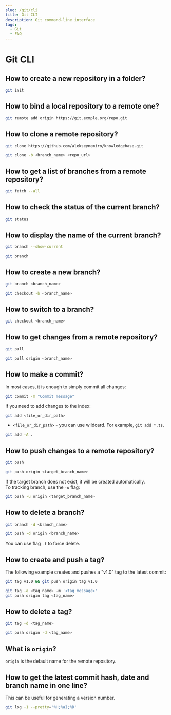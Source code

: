 ```yaml
---
slug: /git/cli
title: Git CLI
description: Git command-line interface
tags:
  - Git
  - FAQ
---
```


# Git CLI

## How to create a new repository in a folder?

```bash
git init
```

## How to bind a local repository to a remote one?

```bash
git remote add origin https://git.exmple.org/repo.git
```

## How to clone a remote repository?

```bash title="Clone the master branch"
git clone https://github.com/alekseynemiro/knowledgebase.git
```

```bash title="Clone a specific branch"
git clone -b <branch_name> <repo_url>
```

## How to get a list of branches from a remote repository?

```bash
git fetch --all
```

## How to check the status of the current branch?

```bash
git status
```

## How to display the name of the current branch?

```bash title="Current branch"
git branch --show-current
```

```bash title="List of all branches"
git branch
```

## How to create a new branch?

```bash title="Create a new branch"
git branch <branch_name>
```

```bash title="Create a new branch and switch to it"
git checkout -b <branch_name>
```

## How to switch to a branch?

```bash
git checkout <branch_name>
```

## How to get changes from a remote repository?

```bash title="Current branch"
git pull
```

```bash title="Specific branch"
git pull origin <branch_name>
```

## How to make a commit?

In most cases, it is enough to simply commit all changes:

```bash title="Commit changes"
git commit -m "Commit message"
```

If you need to add changes to the index:

```bash title="Add changes to index"
git add <file_or_dir_path>
```

* `<file_or_dir_path>` - you can use wildcard. For example, `git add *.ts`.

```bash title="Add all changes and ignore new files"
git add -A .
```

## How to push changes to a remote repository?

```bash title="Current branch"
git push
```

```bash title="Specific target branch"
git push origin <target_branch_name>
```

If the target branch does not exist, it will be created automatically.  
To tracking branch, use the `-u` flag:

```bash
git push -u origin <target_branch_name>
```

## How to delete a branch?

```bash title="Delete local branch"
git branch -d <branch_name>
```

```bash title="Delete remote brach"
git push -d origin <branch_name>
```

You can use flag `-f` to force delete.

## How to create and push a tag?

The following example creates and pushes a "v1.0" tag to the latest commit:

```bash
git tag v1.0 && git push origin tag v1.0
```

```bash title="With a message"
git tag -a <tag_name> -m '<tag_message>'
git push origin tag <tag_name>
```

## How to delete a tag?

```bash title="Delete from local"
git tag -d <tag_name>
```

```bash title="Delete from remote repository"
git push origin -d <tag_name>
```

## What is `origin`?

`origin` is the default name for the remote repository.

## How to get the latest commit hash, date and branch name in one line?

This can be useful for generating a version number.

```bash
git log -1 --pretty='%H;%aI;%D'
```
